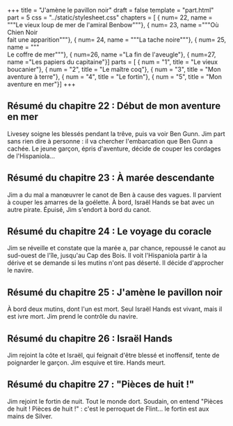 +++
title = "J'amène le pavillon noir"
draft = false
template = "part.html"
part = 5
css = "../static/stylesheet.css"
chapters = [
    { num= 22, name = """Le vieux loup de mer de l'amiral Benbow"""}, 
    { num= 23, name ="""Où Chien Noir \
    fait une apparition"""}, 
    { num= 24, name = """La tache noire"""}, 
    { num= 25, name = """\
    Le coffre de mer"""}, 
    { num=26, name ="La fin de l'aveugle"}, 
    { num=27, name ="Les papiers du capitaine"}]
parts = [
    { num = "1", title = "Le vieux boucanier"},
    { num = "2", title = "Le maître coq"},
    { num = "3", title = "Mon aventure à terre"},
    { num = "4", title = "Le fortin"},
    { num = "5", title = "Mon aventure en mer"}]
+++

## Résumé du chapitre 22 : Début de mon aventure en mer
Livesey soigne les blessés pendant la trêve, puis va voir Ben Gunn. Jim part sans rien dire à personne : il va chercher l'embarcation que Ben Gunn a cachée. Le jeune garçon, épris d'aventure, décide de couper les cordages de l'Hispaniola...

## Résumé du chapitre 23 : À marée descendante
Jim a du mal a manœuvrer le canot de Ben à cause des vagues. Il parvient à couper les amarres de la goélette. À bord, Israël Hands se bat avec un autre pirate. Épuisé, Jim s'endort à bord du canot.

## Résumé du chapitre 24 : Le voyage du coracle
Jim se réveille et constate que la marée a, par chance, repoussé le canot au sud-ouest de l'île, jusqu'au Cap des Bois. Il voit l'Hispaniola partir à la dérive et se demande si les mutins n'ont pas déserté. Il décide d'approcher le navire.

## Résumé du chapitre 25 : J'amène le pavillon noir
À bord deux mutins, dont l'un est mort. Seul Israël Hands est vivant, mais il est ivre mort. Jim prend le contrôle du navire.

## Résumé du chapitre 26 : Israël Hands
Jim rejoint la côte et Israël, qui feignait d'être blessé et inoffensif, tente de poignarder le garçon. Jim esquive et tire. Hands meurt.

## Résumé du chapitre 27 : "Pièces de huit !"
Jim rejoint le fortin de nuit. Tout le monde dort. Soudain, on entend "Pièces de huit ! Pièces de huit !" : c'est le perroquet de Flint... le fortin est aux mains de Silver.


